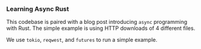 ### Learning Async Rust

This codebase is paired with a blog post introducing `async` programming with
Rust. The simple example is using HTTP downloads of 4 different files.

We use `tokio`, `reqwest`, and `futures` to run a simple example.
